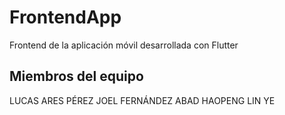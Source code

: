 # FrontendApp
Frontend de la aplicación móvil desarrollada con Flutter

## Miembros del equipo

LUCAS ARES PÉREZ JOEL FERNÁNDEZ ABAD HAOPENG LIN YE
